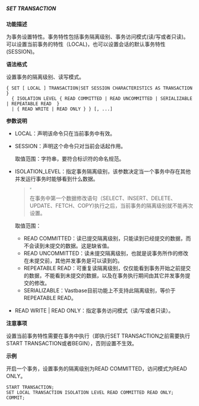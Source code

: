 ##### SET TRANSACTION

**功能描述**

为事务设置特性。事务特性包括事务隔离级别、事务访问模式(读/写或者只读)。可以设置当前事务的特性（LOCAL)，也可以设置会话的默认事务特性(SESSION)。

**语法格式**

设置事务的隔离级别、读写模式。

```
{ SET [ LOCAL ] TRANSACTION|SET SESSION CHARACTERISTICS AS TRANSACTION }
  { ISOLATION LEVEL { READ COMMITTED | READ UNCOMMITTED | SERIALIZABLE | REPEATABLE READ  }
  | { READ WRITE | READ ONLY } } [, ...]
```

**参数说明**

- LOCAL：声明该命令只在当前事务中有效。

- SESSION：声明这个命令只对当前会话起作用。

  取值范围：字符串，要符合标识符的命名规范。

- ISOLATION_LEVEL：指定事务隔离级别，该参数决定当一个事务中存在其他并发运行事务时能够看到什么数据。

  > <div align="left"><img src="image/image1.png" style="zoom:25%")</div>
  >
  > 在事务中第一个数据修改语句（SELECT、INSERT、DELETE、UPDATE、FETCH、COPY)执行之后，当前事务的隔离级别就不能再次设置。

  取值范围：

  - READ COMMITTED：读已提交隔离级别，只能读到已经提交的数据，而不会读到未提交的数据。这是缺省值。
  - READ UNCOMMITTED：读未提交隔离级别，也就是说事务所作的修改在未提交前，其他并发事务是可以读到的。
  - REPEATABLE READ：可重复读隔离级别，仅仅能看到事务开始之前提交的数据，不能看到未提交的数据，以及在事务执行期间由其它并发事务提交的修改。
  - SERIALIZABLE：Vastbase目前功能上不支持此隔离级别，等价于REPEATABLE READ。

- READ WRITE | READ ONLY：指定事务访问模式（读/写或者只读）。


**注意事项**

设置当前事务特性需要在事务中执行（即执行SET TRANSACTION之前需要执行START TRANSACTION或者BEGIN），否则设置不生效。

**示例**

开启一个事务，设置事务的隔离级别为READ COMMITTED，访问模式为READ ONLY。 

```
START TRANSACTION; 
SET LOCAL TRANSACTION ISOLATION LEVEL READ COMMITTED READ ONLY; 
COMMIT;
```

